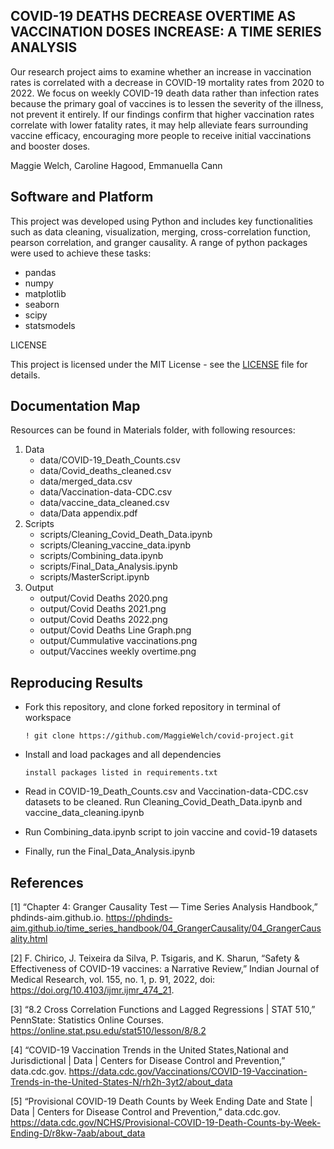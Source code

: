 ## COVID-19 DEATHS DECREASE OVERTIME AS VACCINATION DOSES INCREASE: A TIME SERIES ANALYSIS
Our research project aims to examine whether an increase in vaccination rates is correlated with a decrease in COVID-19 mortality rates from 2020 to 2022. We focus on weekly COVID-19 death data rather than infection rates because the primary goal of vaccines is to lessen the severity of the illness, not prevent it entirely. If our findings confirm that higher vaccination rates correlate with lower fatality rates, it may help alleviate fears surrounding vaccine efficacy, encouraging more people to receive initial vaccinations and booster doses.


 Maggie Welch, Caroline Hagood, Emmanuella Cann


## Software and Platform

This project was developed using Python and includes key functionalities such as data cleaning, visualization, merging, cross-correlation function, pearson correlation, and granger causality. A range of python packages were used to achieve these tasks:

- pandas
- numpy
- matplotlib
- seaborn
- scipy
- statsmodels

LICENSE

This project is licensed under the MIT License - see the [LICENSE](https://github.com/carolinehagood/covid-project/blob/main/LICENSE) file for details.

## Documentation Map
Resources can be found in Materials folder, with following resources:
1. Data
   - data/COVID-19_Death_Counts.csv
   - data/Covid_deaths_cleaned.csv
   - data/merged_data.csv
   - data/Vaccination-data-CDC.csv
   - data/vaccine_data_cleaned.csv
   - data/Data appendix.pdf
2. Scripts
   - scripts/Cleaning_Covid_Death_Data.ipynb
   - scripts/Cleaning_vaccine_data.ipynb
   - scripts/Combining_data.ipynb
   - scripts/Final_Data_Analysis.ipynb
   - scripts/MasterScript.ipynb  
3. Output
   - output/Covid Deaths 2020.png
   - output/Covid Deaths 2021.png
   - output/Covid Deaths 2022.png
   - output/Covid Deaths Line Graph.png
   - output/Cummulative vaccinations.png
   - output/Vaccines weekly overtime.png
  
   


## Reproducing Results

- Fork this repository, and clone forked repository in terminal of workspace

  ```! git clone https://github.com/MaggieWelch/covid-project.git```

- Install and load packages and all dependencies

  ```install packages listed in requirements.txt ```
  
- Read in COVID-19_Death_Counts.csv and Vaccination-data-CDC.csv datasets to be cleaned. Run Cleaning_Covid_Death_Data.ipynb and vaccine_data_cleaning.ipynb
  
- Run Combining_data.ipynb script to join vaccine and covid-19 datasets
  
- Finally, run the Final_Data_Analysis.ipynb 


## References

[1] “Chapter 4: Granger Causality Test — Time Series Analysis Handbook,” phdinds-aim.github.io. https://phdinds-aim.github.io/time_series_handbook/04_GrangerCausality/04_GrangerCausality.html


[2] F. Chirico, J. Teixeira da Silva, P. Tsigaris, and K. Sharun, “Safety & Effectiveness of COVID-19 vaccines: a Narrative Review,” Indian Journal of Medical Research, vol. 155, no. 1, p. 91, 2022, doi: https://doi.org/10.4103/ijmr.ijmr_474_21. 


[3] “8.2 Cross Correlation Functions and Lagged Regressions | STAT 510,” PennState: Statistics Online Courses. https://online.stat.psu.edu/stat510/lesson/8/8.2


[4] “COVID-19 Vaccination Trends in the United States,National and Jurisdictional | Data | Centers for Disease Control and Prevention,” data.cdc.gov. https://data.cdc.gov/Vaccinations/COVID-19-Vaccination-Trends-in-the-United-States-N/rh2h-3yt2/about_data


[5] “Provisional COVID-19 Death Counts by Week Ending Date and State | Data | Centers for Disease Control and Prevention,” data.cdc.gov. https://data.cdc.gov/NCHS/Provisional-COVID-19-Death-Counts-by-Week-Ending-D/r8kw-7aab/about_data
‌
